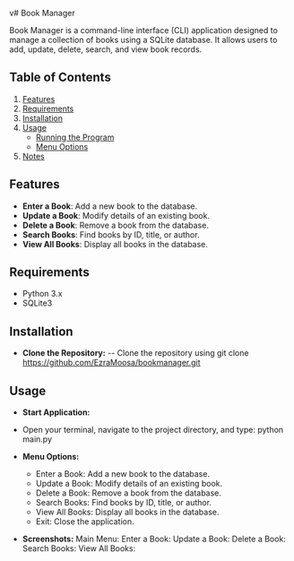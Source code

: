 v# Book Manager

Book Manager is a command-line interface (CLI) application designed to manage a collection of books using a SQLite database. It allows users to add, update, delete, search, and view book records.

## Table of Contents

1. [Features](#features)
2. [Requirements](#requirements)
3. [Installation](#installation)
4. [Usage](#usage)
    - [Running the Program](#running-the-program)
    - [Menu Options](#menu-options)
5. [Notes](#notes)

## Features

- **Enter a Book**: Add a new book to the database.
- **Update a Book**: Modify details of an existing book.
- **Delete a Book**: Remove a book from the database.
- **Search Books**: Find books by ID, title, or author.
- **View All Books**: Display all books in the database.

## Requirements

- Python 3.x
- SQLite3

## Installation

- **Clone the Repository:**
-- Clone the repository using git clone https://github.com/EzraMoosa/bookmanager.git

## Usage
- **Start Application:**
- Open your terminal, navigate to the project directory, and type:
  python main.py

- **Menu Options:**
  * Enter a Book: Add a new book to the database.
  * Update a Book: Modify details of an existing book.
  * Delete a Book: Remove a book from the database.
  * Search Books: Find books by ID, title, or author.
  * View All Books: Display all books in the database.
  * Exit: Close the application.
 
- **Screenshots:**
  Main Menu:
  Enter a Book:
  Update a Book:
  Delete a Book:
  Search Books:
  View All Books:
